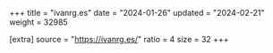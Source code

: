 +++
title = "ivanrg.es"
date = "2024-01-26"
updated = "2024-02-21"
weight = 32985

[extra]
source = "https://ivanrg.es/"
ratio = 4
size = 32
+++
